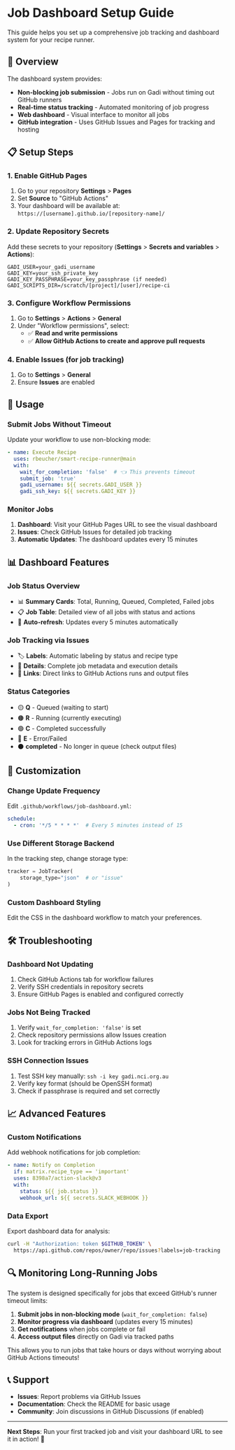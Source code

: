 # Job Dashboard Setup Guide

This guide helps you set up a comprehensive job tracking and dashboard system for your recipe runner.

## 🎯 Overview

The dashboard system provides:
- **Non-blocking job submission** - Jobs run on Gadi without timing out GitHub runners
- **Real-time status tracking** - Automated monitoring of job progress
- **Web dashboard** - Visual interface to monitor all jobs
- **GitHub integration** - Uses GitHub Issues and Pages for tracking and hosting

## 📋 Setup Steps

### 1. Enable GitHub Pages

1. Go to your repository **Settings** > **Pages**
2. Set **Source** to "GitHub Actions"
3. Your dashboard will be available at: `https://[username].github.io/[repository-name]/`

### 2. Update Repository Secrets

Add these secrets to your repository (**Settings** > **Secrets and variables** > **Actions**):

```
GADI_USER=your_gadi_username
GADI_KEY=your_ssh_private_key
GADI_KEY_PASSPHRASE=your_key_passphrase (if needed)
GADI_SCRIPTS_DIR=/scratch/[project]/[user]/recipe-ci
```

### 3. Configure Workflow Permissions

1. Go to **Settings** > **Actions** > **General**
2. Under "Workflow permissions", select:
   - ✅ **Read and write permissions**
   - ✅ **Allow GitHub Actions to create and approve pull requests**

### 4. Enable Issues (for job tracking)

1. Go to **Settings** > **General**
2. Ensure **Issues** are enabled

## 🚀 Usage

### Submit Jobs Without Timeout

Update your workflow to use non-blocking mode:

```yaml
- name: Execute Recipe
  uses: rbeucher/smart-recipe-runner@main
  with:
    wait_for_completion: 'false'  # 👈 This prevents timeout
    submit_job: 'true'
    gadi_username: ${{ secrets.GADI_USER }}
    gadi_ssh_key: ${{ secrets.GADI_KEY }}
```

### Monitor Jobs

1. **Dashboard**: Visit your GitHub Pages URL to see the visual dashboard
2. **Issues**: Check GitHub Issues for detailed job tracking
3. **Automatic Updates**: The dashboard updates every 15 minutes

## 📊 Dashboard Features

### Job Status Overview
- 📊 **Summary Cards**: Total, Running, Queued, Completed, Failed jobs
- 📋 **Job Table**: Detailed view of all jobs with status and actions
- 🔄 **Auto-refresh**: Updates every 5 minutes automatically

### Job Tracking via Issues
- 🏷️ **Labels**: Automatic labeling by status and recipe type
- 📝 **Details**: Complete job metadata and execution details
- 🔗 **Links**: Direct links to GitHub Actions runs and output files

### Status Categories
- 🟡 **Q** - Queued (waiting to start)
- 🟠 **R** - Running (currently executing)
- 🟢 **C** - Completed successfully
- 🔴 **E** - Error/Failed
- ⚫ **completed** - No longer in queue (check output files)

## 🔧 Customization

### Change Update Frequency

Edit `.github/workflows/job-dashboard.yml`:

```yaml
schedule:
  - cron: '*/5 * * * *'  # Every 5 minutes instead of 15
```

### Use Different Storage Backend

In the tracking step, change storage type:

```python
tracker = JobTracker(
    storage_type="json"  # or "issue"
)
```

### Custom Dashboard Styling

Edit the CSS in the dashboard workflow to match your preferences.

## 🛠️ Troubleshooting

### Dashboard Not Updating

1. Check GitHub Actions tab for workflow failures
2. Verify SSH credentials in repository secrets
3. Ensure GitHub Pages is enabled and configured correctly

### Jobs Not Being Tracked

1. Verify `wait_for_completion: 'false'` is set
2. Check repository permissions allow Issues creation
3. Look for tracking errors in GitHub Actions logs

### SSH Connection Issues

1. Test SSH key manually: `ssh -i key gadi.nci.org.au`
2. Verify key format (should be OpenSSH format)
3. Check if passphrase is required and set correctly

## 📈 Advanced Features

### Custom Notifications

Add webhook notifications for job completion:

```yaml
- name: Notify on Completion
  if: matrix.recipe_type == 'important'
  uses: 8398a7/action-slack@v3
  with:
    status: ${{ job.status }}
    webhook_url: ${{ secrets.SLACK_WEBHOOK }}
```

### Data Export

Export dashboard data for analysis:

```bash
curl -H "Authorization: token $GITHUB_TOKEN" \
  https://api.github.com/repos/owner/repo/issues?labels=job-tracking
```

## 🔍 Monitoring Long-Running Jobs

The system is designed specifically for jobs that exceed GitHub's runner timeout limits:

1. **Submit jobs in non-blocking mode** (`wait_for_completion: false`)
2. **Monitor progress via dashboard** (updates every 15 minutes)
3. **Get notifications** when jobs complete or fail
4. **Access output files** directly on Gadi via tracked paths

This allows you to run jobs that take hours or days without worrying about GitHub Actions timeouts!

## 📞 Support

- **Issues**: Report problems via GitHub Issues
- **Documentation**: Check the README for basic usage
- **Community**: Join discussions in GitHub Discussions (if enabled)

---

**Next Steps**: Run your first tracked job and visit your dashboard URL to see it in action! 🎉
